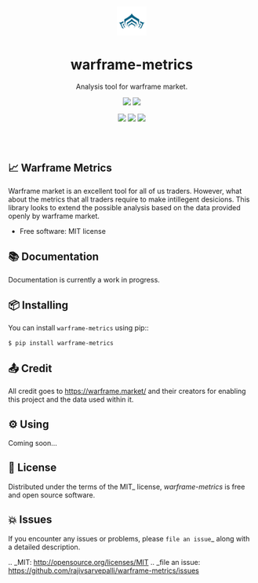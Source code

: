 <p align="center"><a href="https://raw.githubusercontent.com/rajivsarvepalli/warframe-metrics/main/docs/_static/warframe_logo.jpg"><img src="https://raw.githubusercontent.com/rajivsarvepalli/warframe-metrics/main/docs/_static/warframe_logo.jpg" alt="warframe logo" height="60"/></a></p>
<h1 align="center">warframe-metrics</h1>
<p align="center">Analysis tool for warframe market.</p>
<p align="center">
    <a href="https://pypi.org/project/warframe-metrics/"><img src="https://img.shields.io/pypi/v/warframe-metrics.svg"/></a>
    <a href="https://warframe-metrics.readthedocs.io/en/latest/?badge=latest"><img src="https://readthedocs.org/projects/warframe-metrics/badge/?version=latest"/></a>

</p>
<p align="center">
<a href="https://codecov.io/gh/rajivsarvepalli/warframe-metrics"><img src="https://codecov.io/gh/rajivsarvepalli/warframe-metrics/branch/master/graph/badge.svg"/></a>
<a href="https://github.com/rajivsarvepalli/warframe-metrics/actions?workflow=Tests"><img src="https://github.com/rajivsarvepalli/warframe-metrics/workflows/Tests/badge.svg"/></a>
<a href="https://pypi.org/project/warframe-metrics/"><img src="https://img.shields.io/pypi/pyversions/warframe-metrics.svg"/></a>
</p>
<br/><br/>

## 📈 Warframe Metrics

Warframe market is an excellent tool for all of us traders. However, what about the metrics that all traders require to make intillegent desicions. This library looks
to extend the possible analysis based on the data provided openly by warframe market.

- Free software: MIT license

## 📚 Documentation

Documentation is currently a work in progress.

## 📦 Installing

You can install `warframe-metrics` using pip::

    $ pip install warframe-metrics

## 📤 Credit

All credit goes to https://warframe.market/ and their creators for enabling this project and the data used within it.

## ⚙ Using

Coming soon...

## 📕 License

Distributed under the terms of the MIT\_ license,
_warframe-metrics_ is free and open source software.

## 💥 Issues

If you encounter any issues or problems,
please `file an issue`\_ along with a detailed description.

.. \_MIT: http://opensource.org/licenses/MIT
.. \_file an issue: https://github.com/rajivsarvepalli/warframe-metrics/issues
